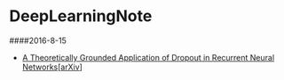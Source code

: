 # DeepLearningNote

####2016-8-15 

- [A Theoretically Grounded Application of Dropout in Recurrent Neural Networks](note/2016-8-15.md)[[arXiv](http://arxiv.org/abs/1512.05287)]
